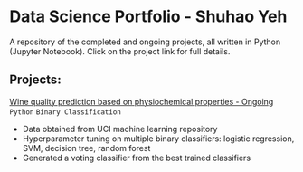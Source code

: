 # Data Science Portfolio - Shuhao Yeh
A repository of the completed and ongoing projects, all written in Python (Jupyter Notebook). Click on the project link for full details.

## Projects:
[Wine quality prediction based on physiochemical properties - Ongoing](https://github.com/couperin123/Shuhao_Portfolio/blob/master/Wine%20Quality/Wine%20Quality.md)
`Python` `Binary Classification`
- Data obtained from UCI machine learning repository
- Hyperparameter tuning on multiple binary classifiers: logistic regression, SVM, decision tree, random forest
- Generated a voting classifier from the best trained classifiers
